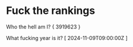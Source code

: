 # Fuck the rankings

Who the hell am I?
{ 3919623 }

What fucking year is it?
[ 2024-11-09T09:00:00Z ]
